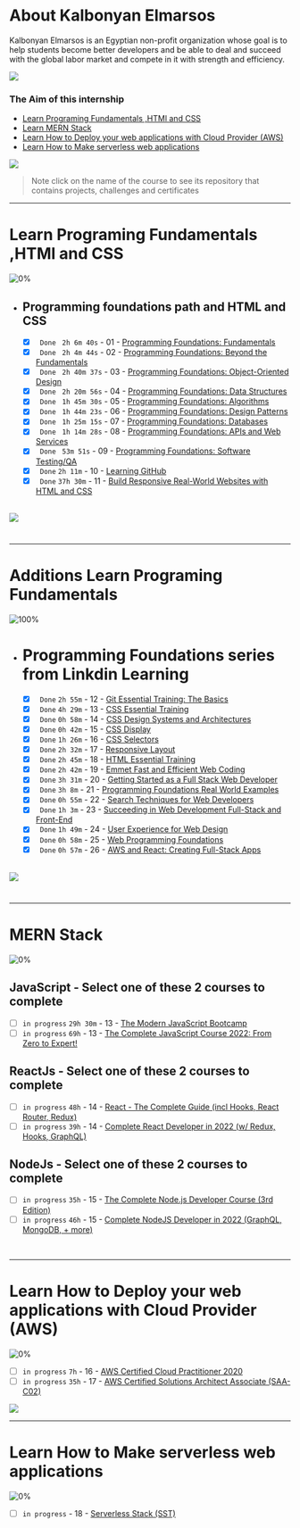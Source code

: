# About Kalbonyan Elmarsos
 Kalbonyan Elmarsos is an Egyptian non-profit organization whose goal is to help students become better developers and be able to deal and succeed with the global labor market and compete in it with strength and efficiency.
 <br/>

 <a href="https://www.linkedin.com/company/%D9%83%D8%A7%D9%84%D8%A8%D9%86%D9%8A%D8%A7%D9%86-%D8%A7%D9%84%D9%85%D8%B1%D8%B5%D9%88%D8%B5/" target="_blank"><img src="https://img.shields.io/badge/-Kalbonyan%20Elmarsos-0077B5?style=for-the-badge&logo=Linkedin&logoColor=white"/></a>
### The Aim of this internship
- <a href="#Fundamentals">Learn Programing Fundamentals ,HTMl and CSS </a>
- <a href="#MERN">Learn MERN Stack</a>
- <a href="#AWS">Learn How to Deploy your web applications with Cloud Provider (AWS)</a>
- <a href="#serverless">Learn How to Make serverless web applications</a>

<img src="https://img.shields.io/badge/Total%20Number%20Of%20Hours%20For%20All%20Courses-%2B200h-blue">
<br>

> Note click on the name of the course to see its repository that contains projects, challenges and certificates

- - - -
<!-- Fundamentals -->
<span id="Fundamentals"> </span>
# Learn Programing Fundamentals ,HTMl and CSS

![0%](https://progress-bar.dev/0/?title=Done)
<br />
- ## Programming foundations path and HTML and CSS

    - [X] ` Done` ` 2h 6m 40s` - 01 - [Programming Foundations: Fundamentals](01-Linkedin-Learning/-1-Programming-Foundation-Fundamentals/)
    - [X] ` Done` ` 2h 4m 44s` - 02 - [Programming Foundations: Beyond the Fundamentals](01-Linkedin-Learning/-2-Programming-Foundations-Beyond-Fundamentals)
    - [X] ` Done` ` 2h 40m 37s` - 03 - [Programming Foundations: Object-Oriented Design](01-Linkedin-Learning/-3-Programming-Foundation-Object-Oriented-Design/)
    - [X] ` Done` ` 2h 20m 56s` - 04 - [Programming Foundations: Data Structures](01-Linkedin-Learning/-4-Programming-Foundations-Data-Structures/)
    - [X] ` Done` ` 1h 45m 30s` - 05 - [Programming Foundations: Algorithms](01-Linkedin-Learning/-5-Programming-Foundations-Algorithms/)
    - [X] ` Done` ` 1h 44m 23s` - 06 - [Programming Foundations: Design Patterns](01-Linkedin-Learning/-6-Programming-Foundations-Design-Patterns/)
    - [X] ` Done` ` 1h 25m 15s` - 07 - [Programming Foundations: Databases](01-Linkedin-Learning/-7-Programming-Foundations-Databases/)
    - [X] ` Done` ` 1h 14m 28s` - 08 - [Programming Foundations: APIs and Web Services](01-Linkedin-Learning/-8-Programming-Foundations-APIs-and-Web-Services/)
    - [X] ` Done` ` 53m 51s` - 09 - [Programming Foundations: Software Testing/QA](01-Linkedin-Learning/-9-Programming-Foundations-Software-TestingQA/)
    - [X] ` Done` ` 2h 11m ` - 10 - [Learning GitHub](01-Linkedin-Learning/-10-Learning-GitHub)
    - [X] ` Done` ` 37h 30m ` - 11 - [Build Responsive Real-World Websites with HTML and CSS](02-Udemy/-01-HTML-CSS-Jonas)

    <br />

<img src="https://img.shields.io/badge/Total%20Number%20Of%20Hours%20For%20This%20Courses-59h25m-blue">

#
- - - -

<!-- Additions-Fundamentals -->
<span id="Additions-Fundamentals"></span>
# Additions Learn Programing Fundamentals 

![100%](https://progress-bar.dev/100/?title=Done)
<br />
- # Programming Foundations series from Linkdin Learning

    - [X] ` Done` ` 2h 55m ` - 12 - [Git Essential Training: The Basics](01-Linkedin-Learning/-12-Git-Essential-Training-The-Basics/)
    - [X] ` Done` ` 4h 29m ` - 13 - [CSS Essential Training](01-Linkedin-Learning/-13-CSS-Essential-Training/)
    - [X] ` Done` ` 0h 58m ` - 14 - [CSS Design Systems and Architectures](01-Linkedin-Learning/-14-CSS-Design-Systems-and-Architectures/)
    - [X] ` Done` ` 0h 42m ` - 15 - [CSS Display](01-Linkedin-Learning/-15-CSS-Display/)
    - [X] ` Done` ` 1h 26m ` - 16 - [CSS Selectors](01-Linkedin-Learning/-16-CSS-Selectors/)
    - [X] ` Done` ` 2h 32m ` - 17 - [Responsive Layout](01-Linkedin-Learning/-17-Responsive-Layout/)
    - [X] ` Done` ` 2h 45m ` - 18 - [HTML Essential Training](01-Linkedin-Learning/-18-HTML-Essential-Training/)
    - [X] ` Done` ` 2h 42m ` - 19 - [Emmet Fast and Efficient Web Coding](01-Linkedin-Learning/-19-Emmet-Fast-and-Efficient-Web-Coding/)
    - [X] ` Done` ` 3h 31m ` - 20 - [Getting Started as a Full Stack Web Developer](01-Linkedin-Learning/-20-Getting-Started-as-a-Full-Stack-Web-Developer/)
    - [X] ` Done` ` 3h 8m ` - 21 - [Programming Foundations Real World Examples](01-Linkedin-Learning/-21-Programming-Foundations-Real-World-Examples/)
    - [X] ` Done` ` 0h 55m ` - 22 - [Search Techniques for Web Developers](01-Linkedin-Learning/-22-Search-Techniques-for-Web-Developers/)
    - [X] ` Done` ` 1h 3m ` - 23 - [Succeeding in Web Development Full-Stack and Front-End](01-Linkedin-Learning/-23-Succeeding-in-Web-Development-Full-Stack-and-Front-End/)
    - [X] ` Done` ` 1h 49m ` - 24 - [User Experience for Web Design](01-Linkedin-Learning/-24-User-Experience-for-Web-Design/)
    - [X] ` Done` ` 0h 58m ` - 25 - [Web Programming Foundations](01-Linkedin-Learning/-25-Web-Programming-Foundations/)
    - [X] ` Done` ` 0h 57m ` - 26 - [AWS and React: Creating Full-Stack Apps](01-Linkedin-Learning/-26-AWS_and_React_Creating_Full-Stack_Apps/)
    <br />

<img src="https://img.shields.io/badge/Total%20Number%20Of%20Hours%20For%20This%20Courses-31h%2017m-blue">

#
- - - -

<!-- MERN -->

<span id="MERN"></span>
# MERN Stack
![0%](https://progress-bar.dev/0/?title=Done)
<br />
## JavaScript - Select one of these 2 courses to complete
- [ ]  `in progress` `29h 30m` - 13 - [The Modern JavaScript Bootcamp](./02-Udemy/-02-Js-Andrew)
- [ ]  `in progress` `69h` - 13 - [The Complete JavaScript Course 2022: From Zero to Expert!](./02-Udemy/-02-Js-Jonas)
## ReactJs - Select one of these 2 courses to complete
- [ ]  `in progress` `48h` - 14 - [React - The Complete Guide (incl Hooks, React Router, Redux)](./02-Udemy/-03-Reactjs-Maximilian)
- [ ]  `in progress` `39h` - 14 - [Complete React Developer in 2022 (w/ Redux, Hooks, GraphQL)](/02-Udemy/-03-Reactjs-ZTM)
## NodeJs - Select one of these 2 courses to complete
- [ ] `in progress` `35h` - 15 - [The Complete Node.js Developer Course (3rd Edition)](/02-Udemy/-04-Nodejs-Andrew)
- [ ]  `in progress` `46h` - 15 - [Complete NodeJS Developer in 2022 (GraphQL, MongoDB, + more)](./02-Udemy/-04-Nodejs-ZTM)

<!--<img src="https://img.shields.io/badge/Total%20Number%20Of%20Hours%20For%20This%20Courses-157h30m-blue"> -->
<br />

- - - -

<!-- AWS -->
<span id="AWS"></span>
# Learn How to Deploy your web applications with Cloud Provider (AWS)
![0%](https://progress-bar.dev/0/?title=Done)
- [ ]  `in progress` `7h` - 16 - [AWS Certified Cloud Practitioner 2020](03-aCloudGuru/AWS%20Certified%20Cloud%20Practitioner%202020/)
- [ ]  `in progress` `35h` - 17 - [AWS Certified Solutions Architect Associate (SAA-C02)](03-aCloudGuru/AWS%20Certified%20Solutions%20Architect%20Associate%20(SAA-C02))

<img src="https://img.shields.io/badge/Total%20Number%20Of%20Hours%20For%20This%20Courses-42h-blue">
<br />

- - - -
<!-- serverless -->
<span id="serverless"></span>


# Learn How to Make serverless web applications
![0%](https://progress-bar.dev/0/?title=Done)
- [ ] `in progress` - 18 - [Serverless Stack (SST)](04-Serverless-Stack-Project/)

